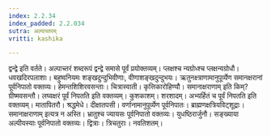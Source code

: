 ```yaml
---
index: 2.2.34
index_padded: 2.2.034
sutra: अल्पाच्तरम्
vritti: kashika

---
```

द्वन्द्वे इति वर्तते। अल्पाच्तरं शब्दरूपं द्वन्द्वे समासे पूर्वं प्रयोक्तव्यम्। प्लक्षश्च न्यग्रोध्श्च प्लक्षन्यग्रोधौ। धवखदिरपलाशाः। बहुष्वनियमः शङ्खदुन्दुभिवीणाः, वीणाशङ्खदुन्दुभयः। ऋतुनक्ष्त्राणामानुपूर्व्येण समानक्षरानां पूर्वनिपातो वक्तव्यः। हेमन्तशिशिरवसन्ताः। चित्रास्वाती। कृत्तिकारोहिण्यौ। समानाक्षराणाम् इति किम्? ग्रीष्मवसन्तौ। लघ्वक्षरं पूर्वं निपतति इति वक्तव्यम्। कुशकाशम्। शरशादम्। अभ्यर्हितं च पूर्वं निपतति इति वक्तव्यम्। मातापितरौ। श्रद्धमेधे। दीक्षातपसी। वर्णानामानुपूर्व्येण पूर्वनिपातः। ब्राह्मणक्षत्रियविट्शूद्राः। समानाक्षराणाम् इत्यत्र न अस्ति। भ्रातुश्च ज्यायसः पूर्वनिपातो वक्तव्यः। युधष्ठिरार्जुनौ। सङ्ख्याया अल्पीयस्याः पूर्वनिपातो वक्तव्यः। द्वित्राः। त्रिचतुराः। नवतिशतम्।